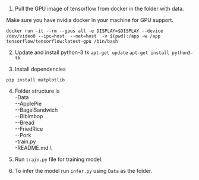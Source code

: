 
1. Pull the GPU image of tensorflow from docker in the folder with data.

Make sure you have nvidia docker in your machine for GPU support.

`docker run -it --rm --gpus all -e DISPLAY=$DISPLAY --device /dev/video0 --ipc=host  --net=host  -v $(pwd):/app -w /app tensorflow/tensorflow:latest-gpu /bin/bash`


2. Update and install python-3 tk
`apt-get update`
`apt-get install python3-tk`

3. Install dependencies

`pip install matplotlib`



4. Folder structure is \
-Data \
--ApplePie \
--BagelSandwich \
--Bibimbop \
--Bread \
--FriedRice \
--Pork \
-train.py \
-README.md \

5. Run `train.py` file for training model.

6. To infer the model run `infer.py` using `Data` as the folder.


